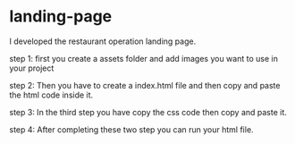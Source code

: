 # landing-page
I developed the restaurant operation landing page.

step 1:
first you create a assets folder and add images you want to use in your project

step 2:
Then you have to create a index.html file and then copy and paste the html code inside it.

step 3:
In the third step you have copy the css code then copy and paste it.

step 4:
After completing these two step you can run your html file.
